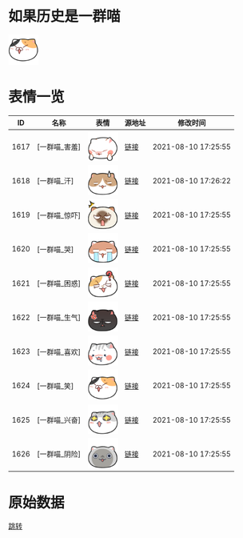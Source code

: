 # 如果历史是一群喵

<img src="./cover.png" height="60" alt="cover" />

# 表情一览

|ID|名称|表情|源地址|修改时间|
|----|----|----|----|----|
|1617|[一群喵_害羞]|<img src="./pic/001617_%5B一群喵_害羞%5D.png" height="60" alt="害羞"/>|[链接](http://i0.hdslb.com/bfs/emote/3247a84b6b19bef0b6d2ef466409c99c123dab3a.png)|2021-08-10 17:25:55|
|1618|[一群喵_汗]|<img src="./pic/001618_%5B一群喵_汗%5D.png" height="60" alt="汗"/>|[链接](http://i0.hdslb.com/bfs/emote/fd59662de49a1b72557d73309cf92f75f7d5529b.png)|2021-08-10 17:26:22|
|1619|[一群喵_惊吓]|<img src="./pic/001619_%5B一群喵_惊吓%5D.png" height="60" alt="惊吓"/>|[链接](http://i0.hdslb.com/bfs/emote/508e667dd45824afdfa54ae4170f37df335c08b9.png)|2021-08-10 17:25:55|
|1620|[一群喵_哭]|<img src="./pic/001620_%5B一群喵_哭%5D.png" height="60" alt="哭"/>|[链接](http://i0.hdslb.com/bfs/emote/b42f83284eb11a8399ac2fbda3e0912e5d00c86d.png)|2021-08-10 17:25:55|
|1621|[一群喵_困惑]|<img src="./pic/001621_%5B一群喵_困惑%5D.png" height="60" alt="困惑"/>|[链接](http://i0.hdslb.com/bfs/emote/a4c3d11215a22a4d927bbffbdafb162de15f2441.png)|2021-08-10 17:25:55|
|1622|[一群喵_生气]|<img src="./pic/001622_%5B一群喵_生气%5D.png" height="60" alt="生气"/>|[链接](http://i0.hdslb.com/bfs/emote/62aba826cc67018f70ff08ab82e0841c2dd98c10.png)|2021-08-10 17:25:55|
|1623|[一群喵_喜欢]|<img src="./pic/001623_%5B一群喵_喜欢%5D.png" height="60" alt="喜欢"/>|[链接](http://i0.hdslb.com/bfs/emote/85245ffac6b7d70e6f3b92b7d220453dc4b1937f.png)|2021-08-10 17:25:55|
|1624|[一群喵_笑]|<img src="./pic/001624_%5B一群喵_笑%5D.png" height="60" alt="笑"/>|[链接](http://i0.hdslb.com/bfs/emote/2ba297fde036c9a165a233b70206d8f8ed80fbd4.png)|2021-08-10 17:25:55|
|1625|[一群喵_兴奋]|<img src="./pic/001625_%5B一群喵_兴奋%5D.png" height="60" alt="兴奋"/>|[链接](http://i0.hdslb.com/bfs/emote/17d8c9ee9ffdefcb1fc26849bf89f1cc5ff9dbeb.png)|2021-08-10 17:25:55|
|1626|[一群喵_阴险]|<img src="./pic/001626_%5B一群喵_阴险%5D.png" height="60" alt="阴险"/>|[链接](http://i0.hdslb.com/bfs/emote/92d3ffb0644ad73e64e939631736879086a85cc5.png)|2021-08-10 17:25:55|

# 原始数据

[跳转](./raw.json)

